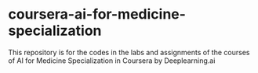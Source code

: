 # coursera-ai-for-medicine-specialization
This repository is for the codes in the labs and assignments of the courses of AI for Medicine Specialization in Coursera by Deeplearning.ai
